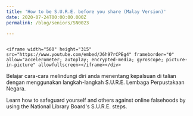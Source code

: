 ```yaml
---
title: 'How to be S.U.R.E. before you share (Malay Version)'
date: 2020-07-24T00:00:00.000Z
permalink: /blog/seniors/SN0023

---
```



<style>.embed-container { position: relative; padding-bottom: 56.25%; height: 0; overflow: hidden; max-width: 100%; } .embed-container iframe, .embed-container object, .embed-container embed { position: absolute; top: 0; left: 0; width: 100%; height: 100%; }</style><div class='embed-container'>
    <iframe width="560" height="315" src="https://www.youtube.com/embed/J6h97rCPEg4" frameborder="0" allow="accelerometer; autoplay; encrypted-media; gyroscope; picture-in-picture" allowfullscreen></iframe></div>

Belajar cara-cara melindungi diri anda menentang kepalsuan di talian dengan menggunakan langkah-langkah S.U.R.E. Lembaga Perpustakaan Negara.

Learn how to safeguard yourself and others against online falsehoods by using the National Library Board's S.U.R.E. steps.

